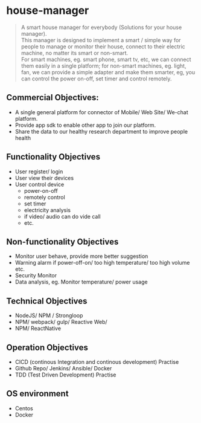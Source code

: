 # house-manager
> A smart house manager for everybody (Solutions for your house manager).  
This manager is designed to implement a smart / simple way for people to manage or monitor their house, connect to their electric machine, no matter its smart or non-smart.  
For smart machines, eg. smart phone, smart tv, etc, we can connect them easily in a single platform; for non-smart machines, eg. light, fan, we can provide a simple adapter and make them smarter,  eg, you can control the power on-off, set timer and control remotely.  


## Commercial Objectives:
- A single general platform for connector of Mobile/ Web Site/ We-chat platform.
- Provide app sdk to enable other app to join our platform.
- Share the data to our healthy research department to improve people health

## Functionality Objectives
- User register/ login
- User view their devices
- User control device
    - power-on-off
    - remotely control
    - set timer
    - electricity analysis
    - if video/ audio can do vide call
    - etc.

## Non-functionality Objectives
- Monitor user behave, provide more better suggestion
- Warning alarm if power-off-on/ too high temperature/ too high volume etc.
- Security Monitor
- Data analysis, eg. Monitor temperature/ power usage


## Technical Objectives
- NodeJS/ NPM / Strongloop 
- NPM/ webpack/ gulp/ Reactive Web/ 
- NPM/ ReactNative

## Operation Objectives
- CICD (continous Integration and continous development) Practise 
- Github Repo/ Jenkins/ Ansible/ Docker
- TDD (Test Driven Development) Practise

## OS environment
- Centos
- Docker


